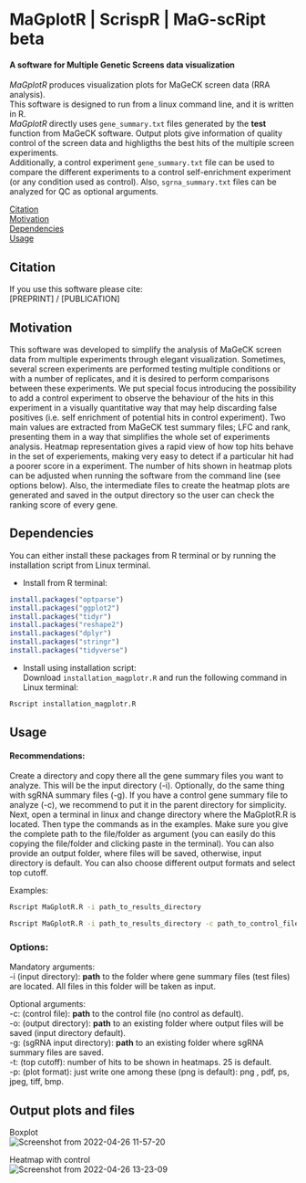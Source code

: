 # MaGplotR | ScrispR | MaG-scRipt beta
#### A software for Multiple Genetic Screens data visualization

*MaGplotR* produces visualization plots for MaGeCK screen data (RRA analysis). <br/>
This software is designed to run from a linux command line, and it is written in R.<br/>
*MaGplotR* directly uses `gene_summary.txt` files generated by the **test** function from MaGeCK software. Output plots give information of quality control of the screen data and highligths the best hits of the multiple screen experiments.<br/>
Additionally, a control experiment `gene_summary.txt` file can be used to compare the different experiments to a control self-enrichment experiment (or any condition used as control). Also, `sgrna_summary.txt` files can be analyzed for QC as optional arguments.

[Citation](#citation)<br/>
[Motivation](#motivation)<br/>
[Dependencies](#dependencies)<br/>
[Usage](#usage)<br/>



## Citation
If you use this software please cite:<br/>
[PREPRINT] / [PUBLICATION]<br/>


## Motivation
This software was developed to simplify the analysis of MaGeCK screen data from multiple experiments through elegant visualization. Sometimes, several screen experiments are performed testing multiple conditions or with a number of replicates, and it is desired to perform comparisons between these experiments. We put special focus introducing the possibility to add a control experiment to observe the behaviour of the hits in this experiment in a visually quantitative way that may help discarding false positives (i.e. self enrichment of potential hits in control experiment). Two main values are extracted from MaGeCK test summary files; LFC and rank, presenting them in a way that simplifies the whole set of experiments analysis.
Heatmap representation gives a rapid view of how top hits behave in the set of experiements, making very easy to detect if a particular hit had a poorer score in a experiment. The number of hits shown in heatmap plots can be adjusted when running the software from the command line (see options below). Also, the intermediate files to create the heatmap plots are generated and saved in the output directory so the user can check the ranking score of every gene.


## Dependencies
You can either install these packages from R terminal or by running the installation script from Linux terminal.<br/>

- Install from R terminal:<br/>
```r
install.packages("optparse")
install.packages("ggplot2")
install.packages("tidyr")
install.packages("reshape2")
install.packages("dplyr")
install.packages("stringr")
install.packages("tidyverse")
```
- Install using installation script:<br/>
Download `installation_magplotr.R` and run the following command in Linux terminal:
```bash
Rscript installation_magplotr.R
```



## Usage
#### Recommendations:
Create a directory and copy there all the gene summary files you want to analyze. This will be the input directory (-i). Optionally, do the same thing with sgRNA summary files (-g). If you have a control gene summary file to analyze (-c), we recommend to put it in the parent directory for simplicity.
Next, open a terminal in linux and change directory where the MaGplotR.R is located. Then type the commands as in the examples. Make sure you give the complete path to the file/folder as argument (you can easily do this copying the file/folder and clicking paste in the terminal). You can also provide an output folder, where files will be saved, otherwise, input directory is default. You can also choose different output formats and select top cutoff.

Examples:
```bash
Rscript MaGplotR.R -i path_to_results_directory
```
```bash
Rscript MaGplotR.R -i path_to_results_directory -c path_to_control_file -t 50 -p png -o path_to_output_directory -g path_to_sgRNA_input_directory
```
### Options:
Mandatory arguments:<br/>
-i (input directory): **path** to the folder where gene summary files (test files) are located. All files in this folder will be taken as input.<br/>

Optional arguments:<br/>
-c: (control file): **path** to the control file (no control as default). <br/>
-o: (output directory): **path** to an existing folder where output files will be saved (input directory default).<br/>
-g: (sgRNA input directory): **path** to an existing folder where sgRNA summary files are saved.<br/>
-t: (top cutoff): number of hits to be shown in heatmaps. 25 is default.<br/>
-p: (plot format): just write one among these (png is default): png , pdf, ps, jpeg, tiff, bmp.<br/>


## Output plots and files
Boxplot<br/>
![Screenshot from 2022-04-26 11-57-20](https://user-images.githubusercontent.com/95416488/165274882-804becbc-c209-4eef-ae05-66c687627aaa.png)

Heatmap with control<br/>
![Screenshot from 2022-04-26 13-23-09](https://user-images.githubusercontent.com/95416488/165289439-00257b97-2d49-46b6-98ee-7abbd350aaa4.png)


